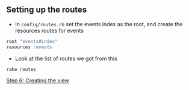 ## Setting up the routes

- In `config/routes.rb` set the events index as the root, and create the resources routes for events

```ruby
root "events#index"
resources :events
```
- Look at the list of routes we got from this

```bash
rake routes
```

[Step 6: Creating the view](6_creating_a_view.md)